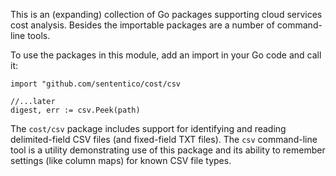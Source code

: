This is an (expanding) collection of Go packages supporting cloud services cost analysis.  Besides the importable packages are a number of command-line tools.

To use the packages in this module, add an import in your Go code and call it:

```
import "github.com/sententico/cost/csv

//...later
digest, err := csv.Peek(path)
```

The `cost/csv` package includes support for identifying and reading delimited-field CSV files (and fixed-field TXT files).  The `csv` command-line tool is a utility demonstrating use of this package and its ability to remember settings (like column maps) for known CSV file types.
